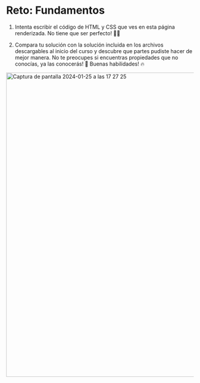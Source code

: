 # Reto: Fundamentos

1. Intenta escribir el código de HTML y CSS que ves en esta página renderizada. No tiene que ser perfecto! 🧑‍💻

2. Compara tu solución con la solución incluida en los archivos descargables al inicio del curso y descubre que partes pudiste hacer de mejor manera. No te preocupes si encuentras propiedades que no conocías, ya las conocerás! 🙌 Buenas habilidades! 🔥

<img width="816" alt="Captura de pantalla 2024-01-25 a las 17 27 25" src="https://github.com/unverchamt/CSS-Retos/assets/134392893/515fdc6f-7f89-425f-b697-fd31faf9f14e">
